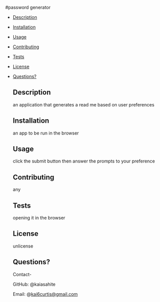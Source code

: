 #password generator

- [Description](#description)
- [Installation](#installation)
- [Usage](#usage)
- [Contributing](#contributing)
- [Tests](#tests)
- [License](#license)
- [Questions?](#questions-)

  ## Description

  an application that generates a read me based on user preferences

  ## Installation

  an app to be run in the browser

  ## Usage

  click the submit button then answer the prompts to your preference

  ## Contributing

  any

  ## Tests

  opening it in the browser

  ## License

  unlicense

  ## Questions?

  Contact-

  GitHub: @kaiasahite

  Email: @kai6curtis@gmail.com
